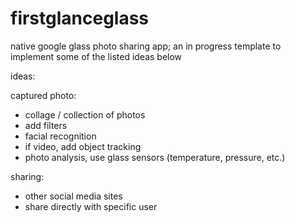firstglanceglass
================

native google glass photo sharing app;
an in progress template to implement some of the listed ideas below

ideas:

captured photo:
  - collage / collection of photos
  - add filters
  - facial recognition
  - if video, add object tracking
  - photo analysis, use glass sensors (temperature, pressure, etc.)

sharing:
  - other social media sites
  - share directly with specific user
  

